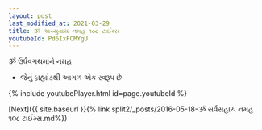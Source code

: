 ```yaml
---
layout: post
last_modified_at: 2021-03-29
title: ૐ અચ્યુતાય નમહ ૧૦૮ ટાઈમ્સ
youtubeId: Pd6IxFCMYgU
---
```

 
 
 ૐ ઉર્ધવગથમાંને નમહ  
 
 -  જેનું બ્રહ્માંડથી આગળ એક સ્વરૂપ છે 
 
  
 
  
 
 
 
 
 
 


{% include youtubePlayer.html id=page.youtubeId %}
 
[Next]({{ site.baseurl }}{% link  split2/_posts/2016-05-18-ૐ સર્વસહાય નમહ ૧૦૮ ટાઈમ્સ.md%})
 
